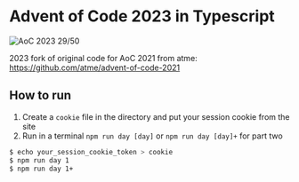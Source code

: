 # Advent of Code 2023 in Typescript

![AoC 2023 29/50](https://img.shields.io/badge/AoC%202023-29%2F50-orange)

2023 fork of original code for AoC 2021 from atme: https://github.com/atme/advent-of-code-2021

## How to run

1. Create a `cookie` file in the directory and put your session cookie from the site
2. Run in a terminal `npm run day [day]` or `npm run day [day]+` for part two

```sh
$ echo your_session_cookie_token > cookie
$ npm run day 1
$ npm run day 1+
```
